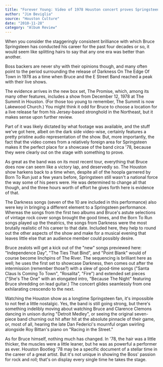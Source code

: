 ```yaml
---
title: "Forever Young: Video of 1978 Houston concert proves Springsteen was always "The Boss""
author: "Jim Beviglia"
source: "Houston Culture"
date: "2010-11-28"
category: "Album Review"
---
```


When you consider the staggeringly consistent brilliance with which Bruce Springsteen has conducted his career for the past four decades or so, it would seem like splitting hairs to say that any one era was better than another.

Boss backers are never shy with their opinions though, and many often point to the period surrounding the release of Darkness On The Edge Of Town in 1978 as a time when Bruce and the E Street Band reached a peak with their live shows.

The evidence arrives in the new box set, The Promise, which, among its many other features, includes a show from December 12, 1978 at The Summit in Houston. (For those too young to remember, The Summit is now Lakewood Church.) You might think it odd for Bruce to choose a location for a live release far from his Jersey-based stronghold in the Northeast, but it makes sense upon further review.

Part of it was likely dictated by what footage was available, and the stuff we've got here, albeit on the dark side video-wise, certainly features a pretty pristine audio representation of the show. But, more importantly, the fact that the video comes from a relatively foreign area for Springsteen makes it the perfect place for a showcase of the band circa '78, because they were clearly out on the stage with something to prove.

As great as the band was on its most recent tour, everything that Bruce does now can seem like a victory lap, and deservedly so. The Houston show harkens back to a time when, despite all of the hoopla garnered by Born To Run just a few years before, Springsteen still wasn't a national force the way some of his peers were. He was determined to change all that though, and the three hours worth of effort he gives forth here is evidence of that.

The Darkness songs (seven of the 10 are included in this performance) also were key in bringing a different element to a Springsteen performance. Whereas the songs from the first two albums and Bruce's astute selections of vintage rock cover songs brought the good times, and the Born To Run songs played up the theatrics, the songs from Darkness were the most brutally realistic of his career to that date. Included here, they help to round out the other aspects of the show and make for a musical evening that leaves little else that an audience member could possibly desire.

Bruce zealots will get a kick out of the "new" songs previewed here: "Independence Day", "The Ties That Bind", and "Point Blank" would of course become linchpins of The River. The sequencing is brilliant here as well; he uses the first set to showcase Darkness, then comes out after the intermission (remember those?) with a slew of good-time songs ("Santa Claus Is Coming To Town", "Rosalita", "Fire") and extended set pieces ("She's The One" with an elongated intro, "Because The Night" featuring Bruce shredding on lead guitar.) The concert glides seamlessly from one exhilarating crescendo to the next.

Watching the Houston show as a longtime Springsteen fan, it's impossible to not feel a little nostalgic. Yes, the band is still going strong, but there's something indelibly moving about watching Bruce and Clarence Clemons dancing in unison during "Detroit Medley", or seeing the original seven-piece band churning out hit after hit at the absolute pinnacle of their game, or, most of all, hearing the late Dan Federici's mournful organ swirling alongside Roy Bittan's piano on "Racing in the Street."

As for Bruce himself, nothing much has changed. In '78, the hair was a little thicker, the muscles were a little leaner, but he was as powerful a performer as ever. Houston Bootleg '78 may be a specific document of a stellar time in the career of a great artist. But it's not unique in showing the Boss' passion for rock and roll; that's on display every single time he takes the stage.
